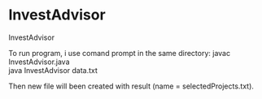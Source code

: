 # InvestAdvisor
InvestAdvisor

To run program, i use comand prompt in the same directory: 
javac InvestAdvisor.java   
java InvestAdvisor data.txt 

Then new file will been created with result (name = selectedProjects.txt).

